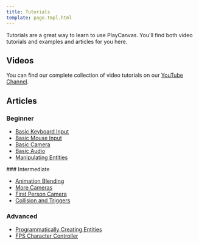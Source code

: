 ```yaml
---
title: Tutorials
template: page.tmpl.html
---
```


Tutorials are a great way to learn to use PlayCanvas. You'll find both video tutorials and examples and articles for you here.

## Videos

You can find our complete collection of video tutorials on our [YouTube Channel](http://youtube.com/playcanvas).

## Articles

### Beginner

* [Basic Keyboard Input]()
* [Basic Mouse Input]()
* [Basic Camera]()
* [Basic Audio]()
* [Manipulating Entities]()

### Intermediate

* [Animation Blending]()
* [More Cameras]()
* [First Person Camera]()
* [Collision and Triggers]()

### Advanced

* [Programmatically Creating Entities]()
* [FPS Character Controller]()

